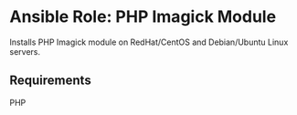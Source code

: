 # Ansible Role: PHP Imagick Module

Installs PHP Imagick module on RedHat/CentOS and Debian/Ubuntu Linux servers.

## Requirements

PHP
